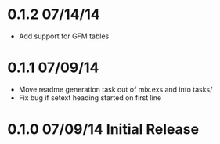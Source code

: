 # 0.1.2 07/14/14 

* Add support for GFM tables

# 0.1.1 07/09/14 

* Move readme generation task out of mix.exs and into tasks/
* Fix bug if setext heading started on first line

# 0.1.0 07/09/14 Initial Release
